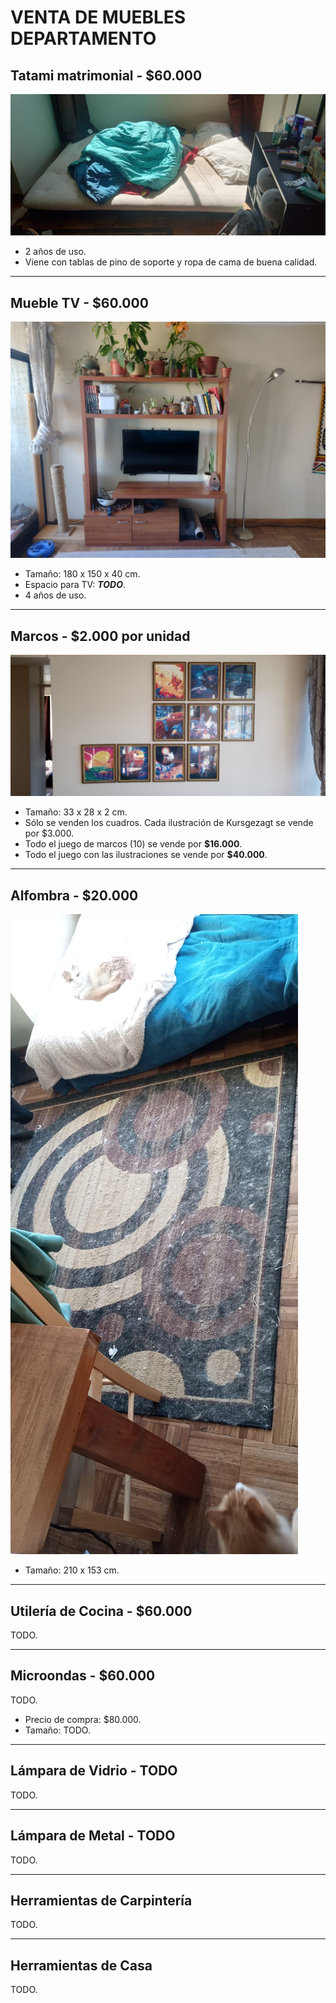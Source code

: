 # VENTA DE MUEBLES DEPARTAMENTO
## Tatami matrimonial - **$60.000**
![foto](img/tatami.jpeg)
* 2 años de uso.
* Viene con tablas de pino de soporte y ropa de cama de buena calidad.

---
## Mueble TV - **$60.000**
![foto](img/mueble_tv.jpeg)
* Tamaño: 180 x 150 x 40 cm.
* Espacio para TV: ***TODO***.
* 4 años de uso.

---
## Marcos - **$2.000 por unidad**
![foto](img/cuadros.jpeg)
* Tamaño: 33 x 28 x 2 cm.
* Sólo se venden los cuadros. Cada ilustración de Kursgezagt se vende por $3.000.
* Todo el juego de marcos (10) se vende por **$16.000**.
* Todo el juego con las ilustraciones se vende por **$40.000**.

---
## Alfombra - **$20.000**
![foto](img/alfombra.jpeg)
* Tamaño: 210 x 153 cm.

---
## Utilería de Cocina - **$60.000**
TODO.

---
## Microondas - **$60.000**
TODO.
* Precio de compra: $80.000.
* Tamaño: TODO.

---
## Lámpara de Vidrio - TODO
TODO.

---
## Lámpara de Metal - TODO
TODO.

---
## Herramientas de Carpintería
TODO.

---
## Herramientas de Casa
TODO.
